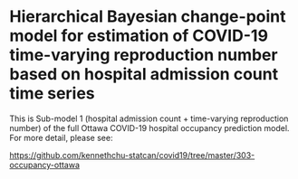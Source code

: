 
Hierarchical Bayesian change-point model for estimation of COVID-19 time-varying reproduction number based on hospital admission count time series
==================================================================================================================================================

This is Sub-model 1 (hospital admission count + time-varying reproduction number)
of the full Ottawa COVID-19 hospital occupancy prediction model.
For more detail, please see:

https://github.com/kennethchu-statcan/covid19/tree/master/303-occupancy-ottawa

